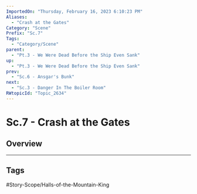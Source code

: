 ```yaml
---
ImportedOn: "Thursday, February 16, 2023 6:10:23 PM"
Aliases:
  - "Crash at the Gates"
Category: "Scene"
Prefix: "Sc.7"
Tags:
  - "Category/Scene"
parent:
  - "Pt.3 - We Were Dead Before the Ship Even Sank"
up:
  - "Pt.3 - We Were Dead Before the Ship Even Sank"
prev:
  - "Sc.6 - Ansgar's Bunk"
next:
  - "Sc.3 - Danger In The Boiler Room"
RWtopicId: "Topic_2634"
---
```

# Sc.7 - Crash at the Gates
## Overview

---
## Tags
#Story-Scope/Halls-of-the-Mountain-King

